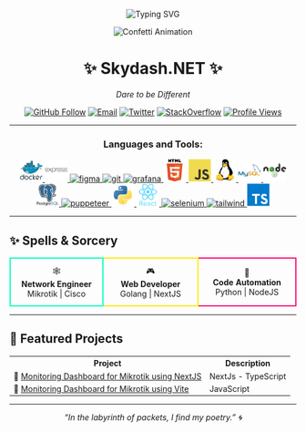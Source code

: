 <p align="center">
  <img src="https://readme-typing-svg.herokuapp.com?font=Fira+Code&weight=600&size=28&pause=1000&color=6366F1&center=true&vCenter=true&width=600&lines=Node+Validator;Full-Stack+Developer;Open+Source+Contributor" alt="Typing SVG">
</p>

<p align="center">
  <img src="https://media.giphy.com/media/3o6Zt6ML6BklcajjsA/giphy.gif" width="200" alt="Confetti Animation"/>
</p>

<div align="center">
  <h1>✨ Skydash.NET ✨</h1>
  <p><em>Dare to be Different</em></p>
  <p>
    <a href="https://github.com/skydashnet"><img src="https://img.shields.io/github/followers/skydashnet?label=Follow&style=for-the-badge" alt="GitHub Follow"/></a>
    <a href="mailto:masmarko117@engineer.com"><img src="https://img.shields.io/badge/Email-Contact-D14836?style=for-the-badge&logo=gmail&logoColor=white" alt="Email"></a>
    <a href="https://twitter.com/skydashnet"><img src="https://img.shields.io/badge/Twitter-%40skydashnet-1DA1F2?logo=twitter&style=for-the-badge" alt="Twitter"/></a>
    <a href="https://stackoverflow.com/users/skydash-net"><img src="https://img.shields.io/badge/StackOverflow-Skydash--NET-FE7A16?logo=stackoverflow&style=for-the-badge" alt="StackOverflow"/></a>
    <a href="https://github.com/skydashnet"><img src="https://komarev.com/ghpvc/?username=skydashnet&color=6366F1&style=for-the-badge" alt="Profile Views"></a>
  </p>
</div>

---
<h3 align="center">Languages and Tools:</h3>
<p align="center"> <a href="https://www.docker.com/" target="_blank" rel="noreferrer"> <img src="https://raw.githubusercontent.com/devicons/devicon/master/icons/docker/docker-original-wordmark.svg" alt="docker" width="40" height="40"/> </a> <a href="https://expressjs.com" target="_blank" rel="noreferrer"> <img src="https://raw.githubusercontent.com/devicons/devicon/master/icons/express/express-original-wordmark.svg" alt="express" width="40" height="40"/> </a> <a href="https://www.figma.com/" target="_blank" rel="noreferrer"> <img src="https://www.vectorlogo.zone/logos/figma/figma-icon.svg" alt="figma" width="40" height="40"/> </a> <a href="https://git-scm.com/" target="_blank" rel="noreferrer"> <img src="https://www.vectorlogo.zone/logos/git-scm/git-scm-icon.svg" alt="git" width="40" height="40"/> </a> <a href="https://grafana.com" target="_blank" rel="noreferrer"> <img src="https://www.vectorlogo.zone/logos/grafana/grafana-icon.svg" alt="grafana" width="40" height="40"/> </a> <a href="https://www.w3.org/html/" target="_blank" rel="noreferrer"> <img src="https://raw.githubusercontent.com/devicons/devicon/master/icons/html5/html5-original-wordmark.svg" alt="html5" width="40" height="40"/> </a> <a href="https://developer.mozilla.org/en-US/docs/Web/JavaScript" target="_blank" rel="noreferrer"> <img src="https://raw.githubusercontent.com/devicons/devicon/master/icons/javascript/javascript-original.svg" alt="javascript" width="40" height="40"/> </a> <a href="https://www.linux.org/" target="_blank" rel="noreferrer"> <img src="https://raw.githubusercontent.com/devicons/devicon/master/icons/linux/linux-original.svg" alt="linux" width="40" height="40"/> </a> <a href="https://www.mysql.com/" target="_blank" rel="noreferrer"> <img src="https://raw.githubusercontent.com/devicons/devicon/master/icons/mysql/mysql-original-wordmark.svg" alt="mysql" width="40" height="40"/> </a> <a href="https://nodejs.org" target="_blank" rel="noreferrer"> <img src="https://raw.githubusercontent.com/devicons/devicon/master/icons/nodejs/nodejs-original-wordmark.svg" alt="nodejs" width="40" height="40"/> </a> <a href="https://www.postgresql.org" target="_blank" rel="noreferrer"> <img src="https://raw.githubusercontent.com/devicons/devicon/master/icons/postgresql/postgresql-original-wordmark.svg" alt="postgresql" width="40" height="40"/> </a> <a href="https://github.com/puppeteer/puppeteer" target="_blank" rel="noreferrer"> <img src="https://www.vectorlogo.zone/logos/pptrdev/pptrdev-official.svg" alt="puppeteer" width="40" height="40"/> </a> <a href="https://www.python.org" target="_blank" rel="noreferrer"> <img src="https://raw.githubusercontent.com/devicons/devicon/master/icons/python/python-original.svg" alt="python" width="40" height="40"/> </a> <a href="https://reactjs.org/" target="_blank" rel="noreferrer"> <img src="https://raw.githubusercontent.com/devicons/devicon/master/icons/react/react-original-wordmark.svg" alt="react" width="40" height="40"/> </a> <a href="https://www.selenium.dev" target="_blank" rel="noreferrer"> <img src="https://raw.githubusercontent.com/detain/svg-logos/780f25886640cef088af994181646db2f6b1a3f8/svg/selenium-logo.svg" alt="selenium" width="40" height="40"/> </a> <a href="https://tailwindcss.com/" target="_blank" rel="noreferrer"> <img src="https://www.vectorlogo.zone/logos/tailwindcss/tailwindcss-icon.svg" alt="tailwind" width="40" height="40"/> </a> <a href="https://www.typescriptlang.org/" target="_blank" rel="noreferrer"> <img src="https://raw.githubusercontent.com/devicons/devicon/master/icons/typescript/typescript-original.svg" alt="typescript" width="40" height="40"/> </a> </p>

---
## ✨ Spells & Sorcery
<div align="center">
  <table>
    <tr>
      <td align="center" width="200" style="border:2px solid #00FFBA; padding:12px; border-radius:8px;">
        🕸️<br/><strong>Network Engineer</strong><br/>Mikrotik | Cisco
      </td>
      <td align="center" width="200" style="border:2px solid #FFEA00; padding:12px; border-radius:8px;">
        🎮<br/><strong>Web Developer</strong><br/> Golang | NextJS
      </td>
      <td align="center" width="200" style="border:2px solid #FF006E; padding:12px; border-radius:8px;">
        🐍<br/><strong>Code Automation</strong><br/>Python | NodeJS
      </td>
    </tr>
  </table>
</div>

---

## 🔮 Featured Projects
<div align="center">
  <table>
    <tr>
      <th>Project</th>
      <th>Description</th>
    </tr>
    <tr>
      <td>🚀 <a href="https://github.com/skydashnet/skydash-next-monitoring">Monitoring Dashboard for Mikrotik using NextJS</a></td>
      <td>NextJs - TypeScript</td>
    </tr>
    <tr>
      <td>🤖 <a href="https://github.com/skydashnet/skydash-monitoring">Monitoring Dashboard for Mikrotik using Vite</a></td>
      <td>JavaScript</td>
    </tr>
  </table>
</div>

---

<p align="center"><em>“In the labyrinth of packets, I find my poetry.” 🌀</em></p>
